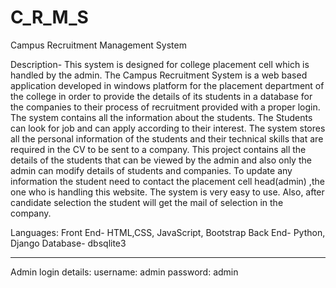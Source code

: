 # C_R_M_S
Campus Recruitment Management System

Description- This system is designed for college placement cell which is handled by the admin. The Campus Recruitment System is a web based application developed in 
windows platform for the placement department of the college in order to  provide the details of its students in a database for the companies to their process of recruitment provided with a proper login. The system contains all  the information about the students. The Students can look for job and can apply according to their interest. The system stores all the personal information of the students and their technical skills that are required in the CV to be sent to a company. This project contains all the details of the students that can be viewed by the admin and also only the admin can modify details of students and companies. To update any information the student need to contact the placement cell head(admin) ,the one who is handling this website. The system is very easy to use. Also, after candidate selection the student will get the mail of selection in the company.

Languages:
Front End- HTML,CSS, JavaScript, Bootstrap
Back End- Python, Django
Database- dbsqlite3

--------------------------------
Admin login details:
username: admin
password: admin
